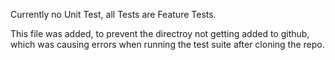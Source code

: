 Currently no Unit Test, all Tests are Feature Tests.

This file was added, to prevent the directroy not getting added to github, which was causing errors when running the test suite after cloning the repo.

